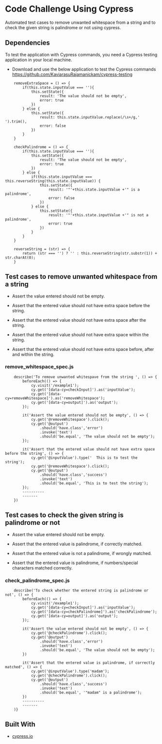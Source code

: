 # Code Challenge Using Cypress

Automated test cases to remove unwanted whitespace from a string and to check the given string is palindrome or not using cypress.

## Dependencies

To test the application with Cypress commands, you need a Cypress testing application in your local machine.

- Download and use the below application to test the Cypress commands 
https://github.com/KaviarasuRajamanickam/cypress-testing

```shell
    removeExtraSpace = () => {
        if(this.state.inputValue === ''){
            this.setState({
                result: 'The value should not be empty',
                error: true
            })
        } else {
            this.setState({
                result: this.state.inputValue.replace(/\s+/g,' ').trim(),
                error: false
            })
        }
    }

    checkPalindrome = () => {
        if(this.state.inputValue === ''){
            this.setState({
                result: 'The value should not be empty',
                error: true
            })
        } else {
            if(this.state.inputValue === this.reverseString(this.state.inputValue)) {
                this.setState({
                    result: '"'+this.state.inputValue +'" is a palindrome',
                    error: false
                })
            } else {
                this.setState({
                    result: '"'+this.state.inputValue +'" is not a palindrome',
                    error: true
                })
            }
        }        
    }

    reverseString = (str) => {
        return (str === '') ? '' : this.reverseString(str.substr(1)) + str.charAt(0);
    }
```

## Test cases to remove unwanted whitespace from a string

- Assert the value entered should not be empty.

- Assert that the entered value should not have extra space before the string.

- Assert that the entered value should not have extra space after the string.

- Assert that the entered value should not have extra space within the string.

- Assert that the entered value should not have extra space before, after and within the string.

### remove_whitespace_spec.js

```shell
    describe('To remove unwanted whitespave from the string ', () => {
        beforeEach(() => {
            cy.visit('/example1');
            cy.get('[data-cy=checkInput]').as('inputValue');
            cy.get('[data-cy=removeWhitespace]').as('removeWhitespace');
            cy.get('[data-cy=output]').as('output');
        });

        it('Assert the value entered should not be empty', () => {
            cy.get('@removeWhitespace').click();
            cy.get('@output')
                .should('have.class','error')
                .invoke('text')
                .should('be.equal', 'The value should not be empty');
        });

        it('Assert that the entered value should not have extra space before the string', () => {
            cy.get('@inputValue').type('  This is to test the string');
            cy.get('@removeWhitespace').click();
            cy.get('@output')
                .should('have.class','success')
                .invoke('text')
                .should('be.equal', 'This is to test the string');
        });
        ----------
        -------
    })
```

## Test cases to check the given string is palindrome or not

- Assert the value entered should not be empty.

- Assert that the entered value is palindrome, if correctly matched.

- Assert that the entered value is not a palindrome, if wrongly matched.

- Assert that the entered value is palindrome, if numbers/special characters matched correctly.

### check_palindrome_spec.js

```shell
    describe('To check whether the entered string is palindrome or not', () => {
        beforeEach(() => {
            cy.visit('/example1');
            cy.get('[data-cy=checkInput]').as('inputValue');
            cy.get('[data-cy=checkPalindrome]').as('checkPalindrome');
            cy.get('[data-cy=output]').as('output');
        });

        it('Assert the value entered should not be empty', () => {
            cy.get('@checkPalindrome').click();
            cy.get('@output')
                .should('have.class','error')
                .invoke('text')
                .should('be.equal', 'The value should not be empty');
        })

        it('Assert that the entered value is palindrome, if correctly matched', () => {
            cy.get('@inputValue').type('madam');
            cy.get('@checkPalindrome').click();
            cy.get('@output')
                .should('have.class','success')
                .invoke('text')
                .should('be.equal', '"madam" is a palindrome');
        })
        ----------
        -------
    )}
```

## Built With

- [cypress.io](https://www.cypress.io/)
